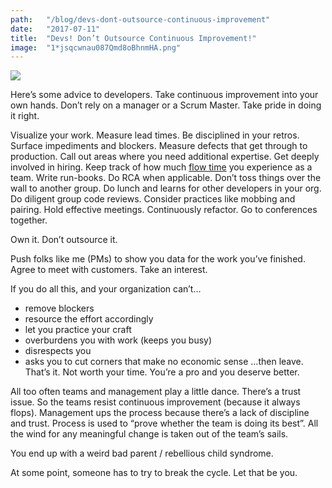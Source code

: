 ```yaml
---
path:	"/blog/devs-dont-outsource-continuous-improvement"
date:	"2017-07-11"
title:	"Devs! Don’t Outsource Continuous Improvement!"
image:	"1*jsqcwnau087Qmd8oBhnmHA.png"
---
```


![](/images/1*jsqcwnau087Qmd8oBhnmHA.png)

Here’s some advice to developers. Take continuous improvement into your own hands. Don’t rely on a manager or a Scrum Master. Take pride in doing it right.

Visualize your work. Measure lead times. Be disciplined in your retros. Surface impediments and blockers. Measure defects that get through to production. Call out areas where you need additional expertise. Get deeply involved in hiring. Keep track of how much [flow time](https://en.wikipedia.org/wiki/Flow_%28psychology%29) you experience as a team. Write run-books. Do RCA when applicable. Don’t toss things over the wall to another group. Do lunch and learns for other developers in your org. Do diligent group code reviews. Consider practices like mobbing and pairing. Hold effective meetings. Continuously refactor. Go to conferences together.

Own it. Don’t outsource it.

Push folks like me (PMs) to show you data for the work you’ve finished. Agree to meet with customers. Take an interest.

If you do all this, and your organization can’t…

* remove blockers
* resource the effort accordingly
* let you practice your craft
* overburdens you with work (keeps you busy)
* disrespects you
* asks you to cut corners that make no economic sense
…then leave. That’s it. Not worth your time. You’re a pro and you deserve better.

All too often teams and management play a little dance. There’s a trust issue. So the teams resist continuous improvement (because it always flops). Management ups the process because there’s a lack of discipline and trust. Process is used to “prove whether the team is doing its best”. All the wind for any meaningful change is taken out of the team’s sails.

You end up with a weird bad parent / rebellious child syndrome.

At some point, someone has to try to break the cycle. Let that be you.

